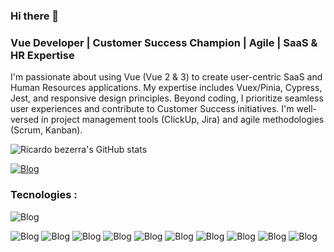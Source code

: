 ### Hi there 👋

### Vue Developer | Customer Success Champion | Agile | SaaS & HR Expertise

I'm passionate about using Vue (Vue 2 & 3) to create user-centric SaaS and Human Resources applications. My expertise includes Vuex/Pinia, Cypress, Jest, and responsive design principles.  Beyond coding, I prioritize seamless user experiences and contribute to Customer Success initiatives. I'm well-versed in project management tools (ClickUp, Jira) and agile methodologies (Scrum, Kanban).

![Ricardo bezerra's GitHub stats](https://github-readme-stats.vercel.app/api?username=ricardobezerra22&show_icons=true)

[![Blog](https://img.shields.io/badge/LinkedIn-0077B5?style=for-the-badge&logo=linkedin&logoColor=white)](https://www.linkedin.com/in/ricardo-bezerra-22bb661a4/)

### Tecnologies :

![Blog](https://img.shields.io/badge/TypeScript-007ACC?style=for-the-badge&logo=typescript&logoColor=white)

![Blog](https://img.shields.io/badge/CSS3-1572B6?style=for-the-badge&logo=css3&logoColor=white)
![Blog](https://img.shields.io/badge/JavaScript-323330?style=for-the-badge&logo=javascript&logoColor=F7DF1E)
![Blog](https://img.shields.io/badge/Sass-CC6699?style=for-the-badge&logo=sass&logoColor=white)
![Blog](https://img.shields.io/badge/Python-14354C?style=for-the-badge&logo=python&logoColor=white)
![Blog](https://img.shields.io/badge/React-20232A?style=for-the-badge&logo=react&logoColor=61DAFB)
![Blog](https://img.shields.io/badge/Vue.js-35495E?style=for-the-badge&logo=vue.js&logoColor=4FC08D)
![Blog](https://img.shields.io/badge/Bootstrap-563D7C?style=for-the-badge&logo=bootstrap&logoColor=white)
![Blog](https://img.shields.io/badge/Tailwind_CSS-38B2AC?style=for-the-badge&logo=tailwind-css&logoColor=white)
![Blog](https://img.shields.io/badge/Material--UI-0081CB?style=for-the-badge&logo=material-ui&logoColor=white)
![Blog](https://img.shields.io/badge/Jest-323330?style=for-the-badge&logo=Jest&logoColor=white)



